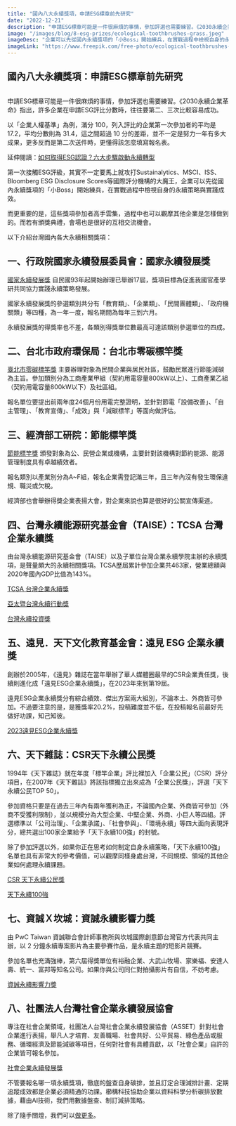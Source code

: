 ```yaml
---
title: "國內八大永續獎項，申請ESG標章前先研究"
date: "2022-12-21"
description: "申請ESG標章可能是一件很麻煩的事情，參加評選也需要練習。《2030永續企業革命》指出，許多企業在申請ESG評比分數時，往往要第二、三次比較容易成功。"
image: "/images/blog/8-esg-prizes/ecological-toothbrushes-grass.jpeg"
imageDesc: "企業可以先從國內永續獎項的「小Boss」開始練兵，在實戰過程中檢視自身的永續策略與實踐成效。"
imageLink: "https://www.freepik.com/free-photo/ecological-toothbrushes-grass_8726629.htm#query=ecological-toothbrushes-grass&position=1&from_view=search&track=sph"
---
```


<h2 id="-esg-">國內八大永續獎項：申請ESG標章前先研究</h2>
<p><img src="/images/blog/005-Files/ecological-toothbrushes-grass.jpeg" alt=""></p>
<p>申請ESG標章可能是一件很麻煩的事情，參加評選也需要練習。《2030永續企業革命》指出，許多企業在申請ESG評比分數時，往往要第二、三次比較容易成功。</p>
<p>以「企業人權基準」為例，滿分 100，列入評比的企業第一次參加者的平均是 17.2，平均分數則為 31.4，這之間超過 10 分的差距，並不一定是努力一年有多大成果，更多反而是第二次送件時，更懂得該怎麼填寫報名表。</p>
<p>延伸閱讀：<a href="./6-steps-to-esg">如何取得ESG認證？六大步驟啟動永續轉型</a></p>
<p>第一次接觸ESG評級，其實不一定要馬上就攻打Sustainalytics、MSCI、ISS、Bloomberg ESG Disclosure Scores等國際評分機構的大魔王，企業可以先從國內永續獎項的「小Boss」開始練兵，在實戰過程中檢視自身的永續策略與實踐成效。</p>
<p>而更重要的是，這些獎項參加者高手雲集，過程中也可以觀摩其他企業是怎樣做到的。而若有頒獎典禮，會場也是很好的互相交流機會。</p>
<p>以下介紹台灣國內各大永續相關獎項：</p>
<h2 id="一、行政院國家永續發展委員會：國家永續發展獎">一、行政院國家永續發展委員會：國家永續發展獎</h2>
<p><a href="https://ncsdaward.ndc.gov.tw/">國家永續發展獎</a> 自民國93年起開始辦理已舉辦17屆，獎項目標為促進我國官產學研共同協力實踐永續策略發展。</p>
<p>國家永續發展獎的參選類別共分有「教育類」、「企業類」、「民間團體類」、「政府機關類」等四種，為一年一度，報名期間為每年三到六月。</p>
<p>永續發展獎的得獎率也不差，各類別得獎單位數最高可達該類別參選單位的四成。</p>
<h2 id="二、台北市政府環保局：台北市零碳標竿獎">二、台北市政府環保局：台北市零碳標竿獎</h2>
<p><a href="https://energy.gov.taipei/News/Detail?id=16558272df523e5">臺北市零碳標竿獎</a> 主要辦理對象為民間企業與居民社區，鼓勵民眾進行節能減碳為主旨。參加類別分為工商產業甲組（契約用電容量800kW以上）、工商產業乙組（契約用電容量800kW以下）及社區組。</p>
<p>報名單位要提出前兩年度24個月份用電完整證明，並針對節電「設備改善」、「自主管理」、「教育宣傳」、「成效」與「減碳標竿」等面向做評估。</p>
<h2 id="經濟部工研院：節能標竿獎">三、經濟部工研院：節能標竿獎</h2>
<p><a href="https://top.energypark.org.tw/topfirm/">節能標竿獎</a> 頒發對象為公、民營企業或機構，主要針對該機構對節約能源、能源管理制度具有卓越績效者。</p>
<p>報名類別以產業別分為A~F組，報名企業需登記滿三年，且三年內沒有發生環保違規、職災或欠稅。</p>
<p>經濟部也會舉辦得獎企業表揚大會，對企業來說也算是很好的公關宣傳渠道。</p>
<h2 id="四、台灣永續能源研究基金會（TAISE）：TCSA 台灣企業永續獎">四、台灣永續能源研究基金會（TAISE）：TCSA 台灣企業永續獎</h2>
<p>由台灣永續能源研究基金會（TAISE）以及子單位台灣企業永續學院主辦的永續獎項，是聲量頗大的永續相關獎項。TCSA歷屆累計參加企業共463家，營業總額與2020年國內GDP比值為143%。</p>
<p><a href="https://tcsaward.org.tw/tw/about/selection/2022-TCSA">TCSA 台灣企業永續獎</a> </p>
<p><a href="https://www.apfes.com/asia-pacific-sustainability-action-awards/">亞太暨台灣永續行動獎</a> </p>
<p><a href="https://tcsaward.org.tw/tw/about/selection3/2022-Taiwan-SIA">台灣永續投資獎</a></p>
<h2 id="五、遠見．天下文化教育基金會：遠見 ESG 企業永續獎">五、遠見．天下文化教育基金會：遠見 ESG 企業永續獎</h2>
<p>創辦於2005年，《遠見》雜誌在當年舉辦了華人媒體圈最早的CSR企業責任獎，後續則進化成「遠見ESG企業永續獎」，在2023年來到第19屆。</p>
<p>遠見ESG企業永續獎分有綜合績效、傑出方案兩大組別，不論本土、外商皆可參加。不過要注意的是，是獲獎率20.2%，投稿難度並不低，在投稿報名前最好先做好功課，知己知彼。</p>
<p><a href="https://csr.gvm.com.tw/2023/index">2023遠見ESG企業永續獎</a></p>
<h2 id="六、天下雜誌：CSR天下永續公民獎">六、天下雜誌：CSR天下永續公民獎</h2>
<p>1994年《天下雜誌》就在年度「標竿企業」評比裡加入「企業公民」（CSR）評分項目，在2007年《天下雜誌》將該指標獨立出來成為「企業公民獎」，評選「天下永續公民TOP 50」。</p>
<p>參加資格只要是在過去三年內有兩年獲利為正，不論國內企業、外商皆可參加（外商不受獲利限制），並以規模分為大型企業、中堅企業、外商、小巨人等四組。評選標準以「公司治理」、「企業承諾」、「社會參與」、「環境永續」等四大面向表現評分，總共選出100家企業給予「天下永續100強」的封號。</p>
<p>除了參加評選以外，如果你正在思考如何制定自身永續策略，「天下永續100強」名單也具有非常大的參考價值，可以觀摩同樣身處台灣，不同規模、領域的其他企業如何處理永續課題。</p>
<p><a href="https://topic.cw.com.tw/csr/">CSR 天下永續公民獎</a></p>
<p><a href="https://topic.cw.com.tw/csr/report.aspx">天下永續100強</a></p>
<h2 id="七、資誠Ｘ坎城：資誠永續影響力獎">七、資誠Ｘ坎城：資誠永續影響力獎</h2>
<p>由 PwC Taiwan 資誠聯合會計師事務所與坎城國際創意節台灣官方代表共同主辦，以 2 分鐘永續專案影片為主要參賽作品，是永續主題的短影片競賽。</p>
<p>參加名單也充滿強棒，第六屆得獎單位有裕融企業、大武山牧場、家樂福、安達人壽、統一、富邦等知名公司。如果你與公司同仁對拍攝影片有自信，不妨考慮。</p>
<p><a href="https://www.pwc.tw/zh/services/csr-consulting/csr-competition">資誠永續影響力獎</a></p>
<h2 id="八、社團法人台灣社會企業永續發展協會">八、社團法人台灣社會企業永續發展協會</h2>
<p>專注在社會企業領域，社團法人台灣社會企業永續發展協會（ASSET）針對社會企業進行表揚，舉凡人才培育、友善職場、社會共好、公平貿易、綠色產品或服務、循環經濟及節能減碳等項目，任何對社會有具體貢獻，以「社會企業」自許的企業皆可報名參加。</p>
<p><a href="https://www.asset-event.tw/sign/sign1">社會企業永續發展獎</a></p>
<p>不管要報名哪一項永續獎項，徹底的盤查自身碳排，並且訂定合理減排計畫、定期追蹤成效都是企業必須精通的功課。櫛構科技協助企業以資料科學分析碳排放數據，藉由AI技術，我們用數據盤查、制訂減排策略。</p>
<p>除了隨手關燈，我們可以<a href="https://combogic.com/#contact">做更多</a>。 </p>

